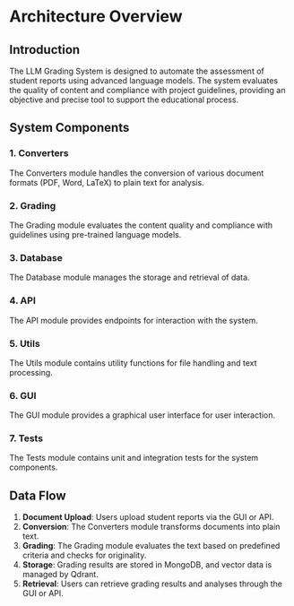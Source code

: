 # Architecture Overview

## Introduction

The LLM Grading System is designed to automate the assessment of student reports using advanced language models. The system evaluates the quality of content and compliance with project guidelines, providing an objective and precise tool to support the educational process.

## System Components

### 1. Converters

The Converters module handles the conversion of various document formats (PDF, Word, LaTeX) to plain text for analysis.


### 2. Grading

The Grading module evaluates the content quality and compliance with guidelines using pre-trained language models.

### 3. Database

The Database module manages the storage and retrieval of data.

### 4. API

The API module provides endpoints for interaction with the system.

### 5. Utils

The Utils module contains utility functions for file handling and text processing.

### 6. GUI

The GUI module provides a graphical user interface for user interaction.

### 7. Tests

The Tests module contains unit and integration tests for the system components.

## Data Flow

1. **Document Upload**: Users upload student reports via the GUI or API.
2. **Conversion**: The Converters module transforms documents into plain text.
3. **Grading**: The Grading module evaluates the text based on predefined criteria and checks for originality.
4. **Storage**: Grading results are stored in MongoDB, and vector data is managed by Qdrant.
5. **Retrieval**: Users can retrieve grading results and analyses through the GUI or API.
